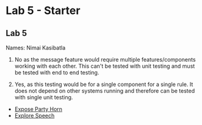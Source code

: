 # Lab 5 - Starter

## Lab 5 

Names: Nimai Kasibatla


1. No as the message feature would require multiple features/components working with each other. This can't be tested with unit testing and must be tested with end to end testing. 

2. Yes, as this testing would be for a single component for a single rule. It does not depend on other systems running and therefore can be tested with single unit testing. 


- [Expose Party Horn](https://nixmai.github.io/Lab5_Starter/expose.html)
- [Explore Speech](https://nixmai.github.io/Lab5_Starter/explore.html)